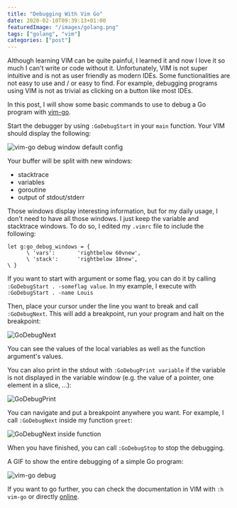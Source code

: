 ```yaml
---
title: "Debugging With Vim Go"
date: 2020-02-10T09:39:13+01:00
featuredImage: "/images/golang.png"
tags: ["golang", "vim"]
categories: ["post"]
---
```


Although learning VIM can be quite painful, I learned it and now I love it so much I can't write or
code without it.
Unfortunately, VIM is not super intuitive and is not as user friendly as modern IDEs. Some
functionalities are not easy to use and / or easy to find. For example, debugging programs using VIM
is not as trivial as clicking on a button like most IDEs.

In this post, I will show some basic commands to use to debug a Go program with
[vim-go](https://github.com/fatih/vim-go).

<!--more-->

Start the debugger by using `:GoDebugStart` in your `main` function. Your VIM
should display the following:

![vim-go debug window default config](/images/2020-02-10/vim-go-debug-default_config.png)

Your buffer will be split with new windows:

- stacktrace
- variables
- goroutine
- output of stdout/stderr

Those windows display interesting information, but for my daily usage, I don't need to have all
those windows. I just keep the variable and stacktrace windows. To do so, I edited my `.vimrc` file
to include the following:

```
let g:go_debug_windows = {
      \ 'vars':       'rightbelow 60vnew',
      \ 'stack':      'rightbelow 10new',
\ }
```

If you want to start with argument or some flag, you can do it by calling `:GoDebugStart . -someflag
value`. In my example, I execute with `:GoDebugStart . -name Louis`

Then, place your cursor under the line you want to break and call `:GoDebugNext`. This will add a
breakpoint, run your program and halt on the breakpoint:

![GoDebugNext](/images/2020-02-10/vim-go-debug-next.png)

You can see the values of the local variables as well as the function argument's values.

You can also print in the stdout with `:GoDebugPrint variable` if the variable is not displayed in
the variable window (e.g. the value of a pointer, one element in a slice, ...):

![GoDebugPrint](/images/2020-02-10/vim-go-debug-print.png)

You can navigate and put a breakpoint anywhere you want. For example, I call `:GoDebugNext` inside
my function `greet`:

![GoDebugNext inside function](/images/2020-02-10/vim-go-debug-next_inside_function.png)

When you have finished, you can call `:GoDebugStop` to stop the debugging.

A GIF to show the entire debugging of a simple Go program:

![vim-go debug](/images/2020-02-10/vim-go-debug.gif)

If you want to go further, you can check the documentation in VIM with `:h vim-go` or directly
[online](https://github.com/fatih/vim-go/blob/master/doc/vim-go.txt).

